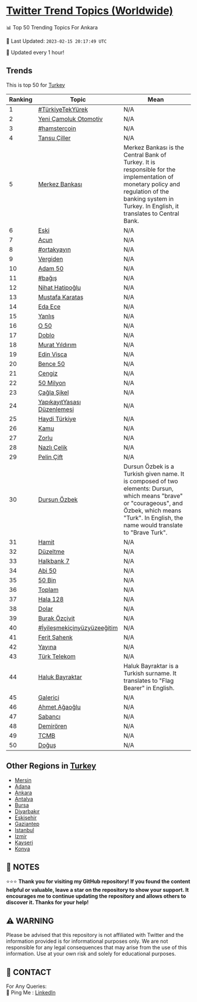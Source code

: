 [Twitter Trend Topics (Worldwide)](https://github.com/ErcinDedeoglu/Twitter-Trend-Topics)
==========


📊 Top 50 Trending Topics For Ankara

📆 Last Updated: `2023-02-15 20:17:49 UTC`

🔧 Updated every 1 hour!


## Trends

This is top 50 for [Turkey](</Turkey>)

| Ranking | Topic | Mean |
| ------- | ------------ | ------------ |
| 1 | [#TürkiyeTekYürek](http://twitter.com/search?q=%23T%c3%bcrkiyeTekY%c3%bcrek) | N/A |
| 2 | [Yeni Çamoluk Otomotiv](http://twitter.com/search?q=Yeni+%c3%87amoluk+Otomotiv) | N/A |
| 3 | [#hamstercoin](http://twitter.com/search?q=%23hamstercoin) | N/A |
| 4 | [Tansu Çiller](http://twitter.com/search?q=Tansu+%c3%87iller) | N/A |
| 5 | [Merkez Bankası](http://twitter.com/search?q=Merkez+Bankas%c4%b1) | Merkez Bankası is the Central Bank of Turkey. It is responsible for the implementation of monetary policy and regulation of the banking system in Turkey. In English, it translates to Central Bank. |
| 6 | [Eski](http://twitter.com/search?q=Eski) | N/A |
| 7 | [Acun](http://twitter.com/search?q=Acun) | N/A |
| 8 | [#ortakyayın](http://twitter.com/search?q=%23ortakyay%c4%b1n) | N/A |
| 9 | [Vergiden](http://twitter.com/search?q=Vergiden) | N/A |
| 10 | [Adam 50](http://twitter.com/search?q=Adam+50) | N/A |
| 11 | [#bağış](http://twitter.com/search?q=%23ba%c4%9f%c4%b1%c5%9f) | N/A |
| 12 | [Nihat Hatipoğlu](http://twitter.com/search?q=Nihat+Hatipo%c4%9flu) | N/A |
| 13 | [Mustafa Karataş](http://twitter.com/search?q=Mustafa+Karata%c5%9f) | N/A |
| 14 | [Eda Ece](http://twitter.com/search?q=Eda+Ece) | N/A |
| 15 | [Yanlış](http://twitter.com/search?q=Yanl%c4%b1%c5%9f) | N/A |
| 16 | [O 50](http://twitter.com/search?q=O+50) | N/A |
| 17 | [Doblo](http://twitter.com/search?q=Doblo) | N/A |
| 18 | [Murat Yıldırım](http://twitter.com/search?q=Murat+Y%c4%b1ld%c4%b1r%c4%b1m) | N/A |
| 19 | [Edin Visca](http://twitter.com/search?q=Edin+Visca) | N/A |
| 20 | [Bence 50](http://twitter.com/search?q=Bence+50) | N/A |
| 21 | [Cengiz](http://twitter.com/search?q=Cengiz) | N/A |
| 22 | [50 Milyon](http://twitter.com/search?q=50+Milyon) | N/A |
| 23 | [Çağla Şikel](http://twitter.com/search?q=%c3%87a%c4%9fla+%c5%9eikel) | N/A |
| 24 | [YapıkayıtYasası Düzenlemesi](http://twitter.com/search?q=Yap%c4%b1kay%c4%b1tYasas%c4%b1+D%c3%bczenlemesi) | N/A |
| 25 | [Haydi Türkiye](http://twitter.com/search?q=Haydi+T%c3%bcrkiye) | N/A |
| 26 | [Kamu](http://twitter.com/search?q=Kamu) | N/A |
| 27 | [Zorlu](http://twitter.com/search?q=Zorlu) | N/A |
| 28 | [Nazlı Çelik](http://twitter.com/search?q=Nazl%c4%b1+%c3%87elik) | N/A |
| 29 | [Pelin Çift](http://twitter.com/search?q=Pelin+%c3%87ift) | N/A |
| 30 | [Dursun Özbek](http://twitter.com/search?q=Dursun+%c3%96zbek) | Dursun Özbek is a Turkish given name. It is composed of two elements: Dursun, which means "brave" or "courageous", and Özbek, which means "Turk". In English, the name would translate to "Brave Turk". |
| 31 | [Hamit](http://twitter.com/search?q=Hamit) | N/A |
| 32 | [Düzeltme](http://twitter.com/search?q=D%c3%bczeltme) | N/A |
| 33 | [Halkbank 7](http://twitter.com/search?q=Halkbank+7) | N/A |
| 34 | [Abi 50](http://twitter.com/search?q=Abi+50) | N/A |
| 35 | [50 Bin](http://twitter.com/search?q=50+Bin) | N/A |
| 36 | [Toplam](http://twitter.com/search?q=Toplam) | N/A |
| 37 | [Hala 128](http://twitter.com/search?q=Hala+128) | N/A |
| 38 | [Dolar](http://twitter.com/search?q=Dolar) | N/A |
| 39 | [Burak Özçivit](http://twitter.com/search?q=Burak+%c3%96z%c3%a7ivit) | N/A |
| 40 | [#İyileşmekiçinyüzyüzeeğitim](http://twitter.com/search?q=%23%c4%b0yile%c5%9fmeki%c3%a7iny%c3%bczy%c3%bczee%c4%9fitim) | N/A |
| 41 | [Ferit Şahenk](http://twitter.com/search?q=Ferit+%c5%9eahenk) | N/A |
| 42 | [Yayına](http://twitter.com/search?q=Yay%c4%b1na) | N/A |
| 43 | [Türk Telekom](http://twitter.com/search?q=T%c3%bcrk+Telekom) | N/A |
| 44 | [Haluk Bayraktar](http://twitter.com/search?q=Haluk+Bayraktar) | Haluk Bayraktar is a Turkish surname. It translates to "Flag Bearer" in English. |
| 45 | [Galerici](http://twitter.com/search?q=Galerici) | N/A |
| 46 | [Ahmet Ağaoğlu](http://twitter.com/search?q=Ahmet+A%c4%9fao%c4%9flu) | N/A |
| 47 | [Sabancı](http://twitter.com/search?q=Sabanc%c4%b1) | N/A |
| 48 | [Demirören](http://twitter.com/search?q=Demir%c3%b6ren) | N/A |
| 49 | [TCMB](http://twitter.com/search?q=TCMB) | N/A |
| 50 | [Doğuş](http://twitter.com/search?q=Do%c4%9fu%c5%9f) | N/A |



## Other Regions in [Turkey](</Turkey>)

* [Mersin](</Turkey/Mersin.md>)
* [Adana](</Turkey/Adana.md>)
* [Ankara](</Turkey/Ankara.md>)
* [Antalya](</Turkey/Antalya.md>)
* [Bursa](</Turkey/Bursa.md>)
* [Diyarbakır](</Turkey/Diyarbakır.md>)
* [Eskişehir](</Turkey/Eskişehir.md>)
* [Gaziantep](</Turkey/Gaziantep.md>)
* [Istanbul](</Turkey/Istanbul.md>)
* [Izmir](</Turkey/Izmir.md>)
* [Kayseri](</Turkey/Kayseri.md>)
* [Konya](</Turkey/Konya.md>)



## 📝 NOTES

⭐⭐⭐ **Thank you for visiting my GitHub repository! If you found the content helpful or valuable, leave a star on the repository to show your support. It encourages me to continue updating the repository and allows others to discover it. Thanks for your help!**


## ⚠️ WARNING

Please be advised that this repository is not affiliated with Twitter and the information provided is for informational purposes only. We are not responsible for any legal consequences that may arise from the use of this information. Use at your own risk and solely for educational purposes.


## 📨 CONTACT

 For Any Queries:  
            🏓 Ping Me : [LinkedIn](https://www.linkedin.com/in/ercindedeoglu/)
